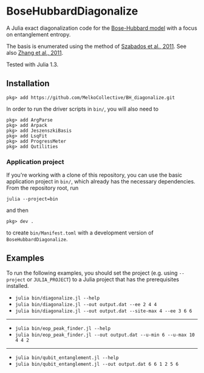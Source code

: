 # BoseHubbardDiagonalize

A Julia exact diagonalization code for the [Bose-Hubbard model](https://en.wikipedia.org/wiki/Bose%E2%80%93Hubbard_model) with a focus on entanglement entropy.

The basis is enumerated using the method of [Szabados et al., 2011](http://coulson.chem.elte.hu/surjan/PREPRINTS/181.pdf).
See also [Zhang et al., 2011](http://arxiv.org/pdf/1102.4006v1.pdf).

Tested with Julia 1.3.


## Installation

```
pkg> add https://github.com/MelkoCollective/BH_diagonalize.git
```

In order to run the driver scripts in `bin/`, you will also need to
```
pkg> add ArgParse
pkg> add Arpack
pkg> add JeszenszkiBasis
pkg> add LsqFit
pkg> add ProgressMeter
pkg> add Qutilities
```

### Application project

If you're working with a clone of this repository, you can use the basic application project in `bin/`, which already has the necessary dependencies.
From the repository root, run
```
julia --project=bin
```
and then
```
pkg> dev .
```
to create `bin/Manifest.toml` with a development version of `BoseHubbardDiagonalize`.


## Examples

To run the following examples, you should set the project (e.g. using `--project` or `JULIA_PROJECT`) to a Julia project that has the prerequisites installed.

* `julia bin/diagonalize.jl --help`
* `julia bin/diagonalize.jl --out output.dat --ee 2 4 4`
* `julia bin/diagonalize.jl --out output.dat --site-max 4 --ee 3 6 6`

- - - -

* `julia bin/eop_peak_finder.jl --help`
* `julia bin/eop_peak_finder.jl --out output.dat --u-min 6 --u-max 10 4 4 2`

- - - -

* `julia bin/qubit_entanglement.jl --help`
* `julia bin/qubit_entanglement.jl --out output.dat 6 6 1 2 5 6`
